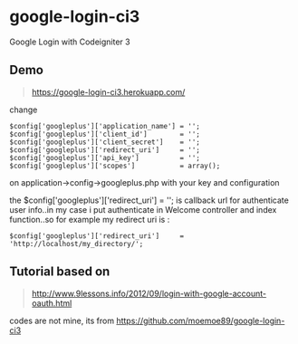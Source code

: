 # google-login-ci3
Google Login with Codeigniter 3

## Demo
> https://google-login-ci3.herokuapp.com/

change
```
$config['googleplus']['application_name'] = '';
$config['googleplus']['client_id']        = '';
$config['googleplus']['client_secret']    = '';
$config['googleplus']['redirect_uri']     = '';
$config['googleplus']['api_key']          = '';
$config['googleplus']['scopes']           = array();
```

on application->config->googleplus.php with your key and configuration

the $config['googleplus']['redirect_uri']     = ''; is callback url for authenticate user info..in my case i put authenticate in Welcome controller and index function..so for example my redirect uri is :
```
$config['googleplus']['redirect_uri']     = 'http://localhost/my_directory/';
```

## Tutorial based on
> http://www.9lessons.info/2012/09/login-with-google-account-oauth.html

codes are not mine, its from https://github.com/moemoe89/google-login-ci3

